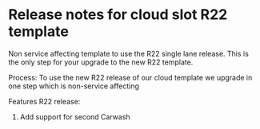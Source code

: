 # Release notes for cloud slot R22 template

Non service affecting template to use the R22 single lane release. This is the only step for your upgrade to the new R22 template.

Process:
To use the new R22 release of our cloud template we upgrade in one step which is non-service affecting

Features R22 release:

1) Add support for second Carwash
